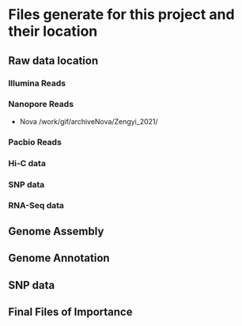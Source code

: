 # Files generate for this project and their location


## Raw data location

### Illumina Reads

### Nanopore Reads

* Nova
/work/gif/archiveNova/Zengyi_2021/

### Pacbio Reads

### Hi-C data

### SNP data

### RNA-Seq data

## Genome Assembly

## Genome Annotation

## SNP data



## Final Files of Importance
